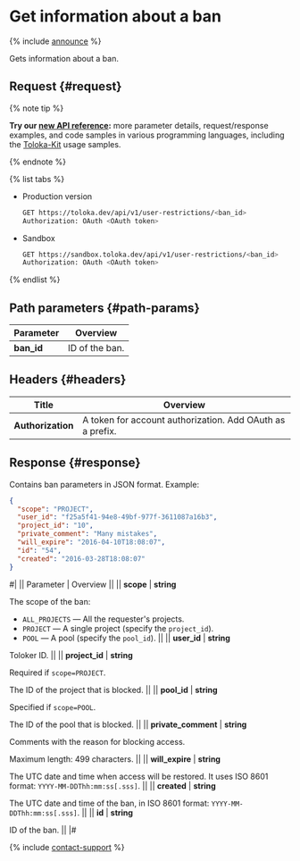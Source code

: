 # Get information about a ban

{% include [announce](../_includes/announce.md) %}

Gets information about a ban.

## Request {#request}

{% note tip %}

**Try our [new API reference](https://toloka.ai/docs/api/api-reference/#get-/user-restrictions/-id-):** more parameter details, request/response examples, and code samples in various programming languages, including the [Toloka-Kit](../../toloka-kit/index.md) usage samples.

{% endnote %}

{% list tabs %}

- Production version

    ```bash
    GET https://toloka.dev/api/v1/user-restrictions/<ban_id>
    Authorization: OAuth <OAuth token>
    ```

- Sandbox

    ```bash
    GET https://sandbox.toloka.dev/api/v1/user-restrictions/<ban_id>
    Authorization: OAuth <OAuth token>
    ```

{% endlist %}

## Path parameters {#path-params}

Parameter | Overview
----- | -----
**ban_id** | ID of the ban.

## Headers {#headers}

Title | Overview
----- | -----
**Authorization** | A token for account authorization. Add OAuth as a prefix.

## Response {#response}

Contains ban parameters in JSON format. Example:

```json
{
  "scope": "PROJECT",
  "user_id": "f25a5f41-94e8-49bf-977f-3611087a16b3",
  "project_id": "10",
  "private_comment": "Many mistakes",
  "will_expire": "2016-04-10T18:08:07",
  "id": "54",
  "created": "2016-03-28T18:08:07"
}
```

#|
|| Parameter | Overview ||
|| **scope** | **string**

The scope of the ban:

- `ALL_PROJECTS` — All the requester's projects.
- `PROJECT` — A single project (specify the `project_id`).
- `POOL` — A pool (specify the `pool_id`). ||
|| **user_id** | **string**

Toloker ID. ||
|| **project_id** | **string**

Required if `scope=PROJECT`.

The ID of the project that is blocked. ||
|| **pool_id** | **string**

Specified if `scope=POOL`.

The ID of the pool that is blocked. ||
|| **private_comment** | **string**

Comments with the reason for blocking access.

Maximum length: 499 characters. ||
|| **will_expire** | **string**

The UTC date and time when access will be restored. It uses ISO 8601 format: `YYYY-MM-DDThh:mm:ss[.sss]`. ||
|| **created** | **string**

The UTC date and time of the ban, in ISO 8601 format: `YYYY-MM-DDThh:mm:ss[.sss]`. ||
|| **id** | **string**

ID of the ban. ||
|#

{% include [contact-support](../../guide/_includes/contact-support.md) %}